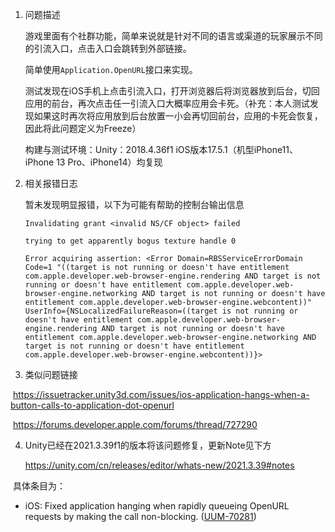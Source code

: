 1. 问题描述

   游戏里面有个社群功能，简单来说就是针对不同的语言或渠道的玩家展示不同的引流入口，点击入口会跳转到外部链接。

   简单使用`Application.OpenURL`接口来实现。

   测试发现在iOS手机上点击引流入口，打开浏览器后将浏览器放到后台，切回应用的前台，再次点击任一引流入口大概率应用会卡死。（补充：本人测试发现如果这时再次将应用放到后台放置一小会再切回前台，应用的卡死会恢复，因此将此问题定义为Freeze）

   构建与测试环境：Unity：2018.4.36f1 iOS版本17.5.1（机型iPhone11、iPhone 13 Pro、iPhone14）均复现

   

2. 相关报错日志

   暂未发现明显报错，以下为可能有帮助的控制台输出信息

   ```
   Invalidating grant <invalid NS/CF object> failed
   ```

   ```
   trying to get apparently bogus texture handle 0
   ```

   ```
   Error acquiring assertion: <Error Domain=RBSServiceErrorDomain Code=1 "((target is not running or doesn't have entitlement com.apple.developer.web-browser-engine.rendering AND target is not running or doesn't have entitlement com.apple.developer.web-browser-engine.networking AND target is not running or doesn't have entitlement com.apple.developer.web-browser-engine.webcontent))" UserInfo={NSLocalizedFailureReason=((target is not running or doesn't have entitlement com.apple.developer.web-browser-engine.rendering AND target is not running or doesn't have entitlement com.apple.developer.web-browser-engine.networking AND target is not running or doesn't have entitlement com.apple.developer.web-browser-engine.webcontent))}>
   ```

   

3. 类似问题链接

​	https://issuetracker.unity3d.com/issues/ios-application-hangs-when-a-button-calls-to-application-dot-openurl

​	https://forums.developer.apple.com/forums/thread/727290



4. Unity已经在2021.3.39f1的版本将该问题修复，更新Note见下方

   https://unity.com/cn/releases/editor/whats-new/2021.3.39#notes

​	具体条目为：
- iOS: Fixed application hanging when rapidly queueing OpenURL requests by making the call non-blocking. ([UUM-70281](https://issuetracker.unity3d.com/issues/ios-application-hangs-when-a-button-calls-to-application-dot-openurl))